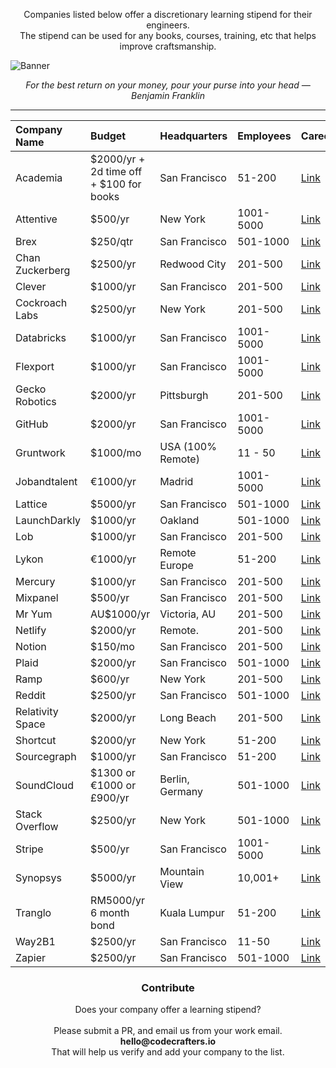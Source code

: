 
<p align="center">
  Companies listed below offer a discretionary learning stipend for their engineers. <br/>
  The stipend can be used for any books, courses, training, etc that helps improve craftsmanship.
</p>

![Banner](https://codecrafters.io/landing/images/learning-stipend-banner.gif)

<p align="center">
  <i>For the best return on your money, pour your purse into your head — Benjamin Franklin</i>
</p>

<hr/>

<div align="center">

| **Company Name**           | **Budget**                              | **Headquarters**    | **Employees**   | **Careers** |
| :------------------------- | :-------------------------------------- |:------------------- |:----------------|:------------| 
| Academia                   | $2000/yr + 2d time off + $100 for books | San Francisco       | 51-200          | [Link](https://www.academia.edu/hiring)|
| Attentive                  | $500/yr                                 | New York            | 1001-5000       | [Link](https://www.attentive.com/careers)|
| Brex                       | $250/qtr                                | San Francisco       | 501-1000        | [Link](https://www.brex.com/careers)|
| Chan Zuckerberg            | $2500/yr                                | Redwood City        | 201-500         | [Link](https://chanzuckerberg.com/careers/)|
| Clever                     | $1000/yr                                | San Francisco       | 201-500         | [Link](https://clever.com/about/careers)|
| Cockroach Labs             | $2500/yr                                | New York            | 201-500         | [Link](https://www.cockroachlabs.com/careers/)|
| Databricks                 | $1000/yr                                | San Francisco       | 1001-5000       | [Link](https://www.databricks.com/company/careers)|
| Flexport                   | $1000/yr                                | San Francisco       | 1001-5000       | [Link](https://www.flexport.com/company/careers/)|
| Gecko Robotics             | $2000/yr                                | Pittsburgh          | 201-500         | [Link](https://www.geckorobotics.com/careers)|
| GitHub                     | $2000/yr                                | San Francisco       | 1001-5000       | [Link](https://github.com/about/careers)|
| Gruntwork                  | $1000/mo                                | USA (100% Remote)   | 11 - 50         | [Link](https://gruntwork.io/careers)|
| Jobandtalent               | €1000/yr                                | Madrid              | 1001-5000       | [Link](https://www.jobandtalent.com/join-us)|
| Lattice                    | $5000/yr                                | San Francisco       | 501-1000        | [Link](https://lattice.com/careers)|
| LaunchDarkly               | $1000/yr                                | Oakland             | 501-1000        | [Link](https://launchdarkly.com/careers)|
| Lob                        | $1000/yr                                | San Francisco       | 201-500         | [Link](https://www.lob.com/careers)|
| Lykon                      | €1000/yr                                | Remote Europe       | 51-200          | [Link](https://careers.lykon.com/)|
| Mercury                    | $1000/yr                                | San Francisco       | 201-500         | [Link](https://mercury.com/jobs)|
| Mixpanel                   | $500/yr                                 | San Francisco       | 201-500         | [Link](https://mixpanel.com/jobs/)|
| Mr Yum                     | AU$1000/yr                              | Victoria, AU        | 201-500         | [Link](https://www.mryum.com/careers)|
| Netlify                    | $2000/yr                                | Remote.             | 201-500         | [Link](https://www.netlify.com/careers/)|
| Notion                     | $150/mo                                 | San Francisco       | 201-500         | [Link](https://www.notion.so/careers)|
| Plaid                      | $2000/yr                                | San Francisco       | 501-1000        | [Link](https://plaid.com/careers/)|
| Ramp                       | $600/yr                                 | New York            | 201-500         | [Link](https://ramp.com/careers)|
| Reddit                     | $2500/yr                                | San Francisco       | 501-1000        | [Link](https://www.redditinc.com/careers/)|
| Relativity Space           | $2000/yr                                | Long Beach          | 201-500         | [Link](https://www.relativityspace.com/careers)|
| Shortcut                   | $2000/yr                                | New York            | 51-200          | [Link](https://careers.shortcut.io/jobs)|
| Sourcegraph                | $1000/yr                                | San Francisco       | 51-200          | [Link](https://about.sourcegraph.com/jobs)|
| SoundCloud                 | $1300 or €1000 or £900/yr               | Berlin, Germany     | 501-1000        | [Link](https://careers.soundcloud.com/)|
| Stack Overflow             | $2500/yr                                | New York            | 501-1000        | [Link](https://stackoverflow.co/company/careers)|
| Stripe                     | $500/yr                                 | San Francisco       | 1001-5000       | [Link](https://stripe.com/jobs)|
| Synopsys                   | $5000/yr                                | Mountain View       | 10,001+         | [Link](https://www.synopsys.com/careers.html)|
| Tranglo                    | RM5000/yr 6 month bond                  | Kuala Lumpur        | 51-200          | [Link](https://tranglo.com/career/)|
| Way2B1                     | $2500/yr                                | San Francisco       | 11-50           | [Link](https://www.way2b1.com/team#positions)|
| Zapier                     | $2500/yr                                | San Francisco       | 501-1000        | [Link](https://zapier.com/jobs)|

</div>
  
<h3 align="center">Contribute</h3>

<p align="center">
  Does your company offer a learning stipend? <br/><br/>
  Please submit a PR, and email us from your work email. <br/>
  <strong>hello@codecrafters.io</strong><br/>
  That will help us verify and add your company to the list. <br/>
</p>

